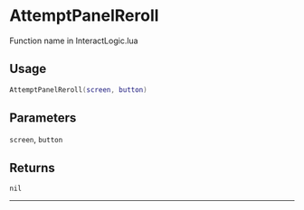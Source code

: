 # AttemptPanelReroll
Function name in InteractLogic.lua
## Usage
```lua
AttemptPanelReroll(screen, button)
```
## Parameters
`screen`, `button`
## Returns
`nil`

---